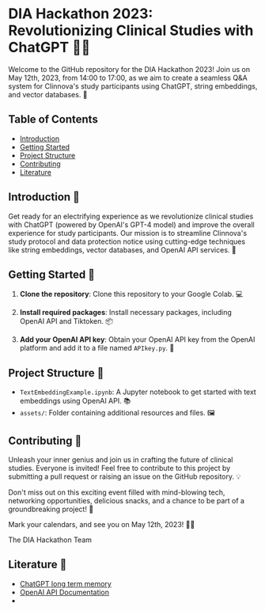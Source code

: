 # DIA Hackathon 2023: Revolutionizing Clinical Studies with ChatGPT 🚀🌐

Welcome to the GitHub repository for the DIA Hackathon 2023! Join us on May 12th, 2023, from 14:00 to 17:00, as we aim to create a seamless Q&A system for Clinnova's study participants using ChatGPT, string embeddings, and vector databases. 🎉

## Table of Contents
- [Introduction](#introduction)
- [Getting Started](#getting-started)
- [Project Structure](#project-structure)
- [Contributing](#contributing)
- [Literature](#Literature)

## Introduction 🎯
Get ready for an electrifying experience as we revolutionize clinical studies with ChatGPT (powered by OpenAI's GPT-4 model) and improve the overall experience for study participants. Our mission is to streamline Clinnova's study protocol and data protection notice using cutting-edge techniques like string embeddings, vector databases, and OpenAI API services. 🤖

## Getting Started 🚦

1. **Clone the repository**: Clone this repository to your Google Colab. 💻

2. **Install required packages**: Install necessary packages, including OpenAI API and Tiktoken. 📦

3. **Add your OpenAI API key**: Obtain your OpenAI API key from the OpenAI platform and add it to a file named `APIkey.py`. 🔑

## Project Structure 📁
- `TextEmbeddingExample.ipynb`: A Jupyter notebook to get started with text embeddings using OpenAI API. 📚
- `assets/`: Folder containing additional resources and files. 🖼️

## Contributing 🤝
Unleash your inner genius and join us in crafting the future of clinical studies. Everyone is invited! Feel free to contribute to this project by submitting a pull request or raising an issue on the GitHub repository. 💡

Don't miss out on this exciting event filled with mind-blowing tech, networking opportunities, delicious snacks, and a chance to be part of a groundbreaking project! 🥳

Mark your calendars, and see you on May 12th, 2023! 🚀🎉

The DIA Hackathon Team

## Literature 📖
- [ChatGPT long term memory](https://towardsdatascience.com/generative-question-answering-with-long-term-memory-c280e237b144) 
- [OpenAI API Documentation](https://platform.openai.com/docs/guides/embeddings)
- 
